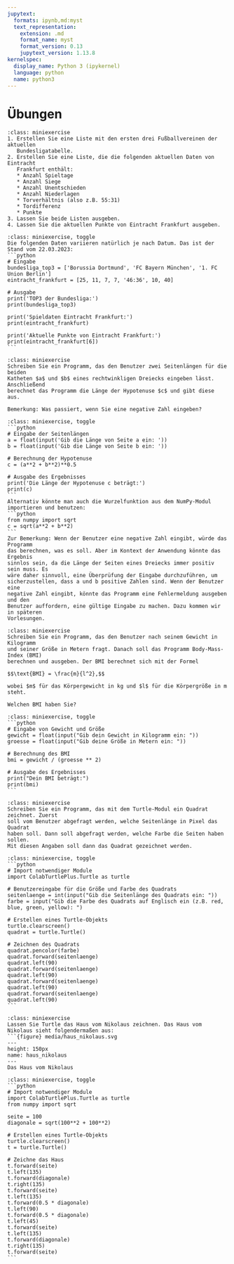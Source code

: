 ```yaml
---
jupytext:
  formats: ipynb,md:myst
  text_representation:
    extension: .md
    format_name: myst
    format_version: 0.13
    jupytext_version: 1.13.8
kernelspec:
  display_name: Python 3 (ipykernel)
  language: python
  name: python3
---
```


# Übungen

```{admonition} Übung 3.1
:class: miniexercise
1. Erstellen Sie eine Liste mit den ersten drei Fußballvereinen der aktuellen
   Bundesligatabelle.
2. Erstellen Sie eine Liste, die die folgenden aktuellen Daten von Eintracht
   Frankfurt enthält:
   * Anzahl Spieltage
   * Anzahl Siege
   * Anzahl Unentschieden
   * Anzahl Niederlagen
   * Torverhältnis (also z.B. 55:31)
   * Tordifferenz 
   * Punkte
3. Lassen Sie beide Listen ausgeben.
4. Lassen Sie die aktuellen Punkte von Eintracht Frankfurt ausgeben.
```

````{admonition} Lösung
:class: miniexercise, toggle
Die folgenden Daten variieren natürlich je nach Datum. Das ist der Stand vom 22.03.2023: 
```python
# Eingabe
bundesliga_top3 = ['Borussia Dortmund', 'FC Bayern München', '1. FC Union Berlin']
eintracht_frankfurt = [25, 11, 7, 7, '46:36', 10, 40]

# Ausgabe
print('TOP3 der Bundesliga:')
print(bundesliga_top3)

print('Spieldaten Eintracht Frankfurt:')
print(eintracht_frankfurt)

print('Aktuelle Punkte von Eintracht Frankfurt:')
print(eintracht_frankfurt[6])
```
````

```{admonition} Übung 3.2
:class: miniexercise
Schreiben Sie ein Programm, das den Benutzer zwei Seitenlängen für die beiden
Katheten $a$ und $b$ eines rechtwinkligen Dreiecks eingeben lässt. Anschließend
berechnet das Programm die Länge der Hypotenuse $c$ und gibt diese aus.

Bemerkung: Was passiert, wenn Sie eine negative Zahl eingeben?
```

````{admonition} Lösung
:class: miniexercise, toggle
```python
# Eingabe der Seitenlängen
a = float(input('Gib die Länge von Seite a ein: '))
b = float(input('Gib die Länge von Seite b ein: '))

# Berechnung der Hypotenuse
c = (a**2 + b**2)**0.5

# Ausgabe des Ergebnisses
print('Die Länge der Hypotenuse c beträgt:')
print(c)
```
Alternativ könnte man auch die Wurzelfunktion aus dem NumPy-Modul importieren und benutzen:
```python
from numpy import sqrt
c = sqrt(a**2 + b**2)
```
Zur Bemerkung: Wenn der Benutzer eine negative Zahl eingibt, würde das Programm
das berechnen, was es soll. Aber im Kontext der Anwendung könnte das Ergebnis
sinnlos sein, da die Länge der Seiten eines Dreiecks immer positiv sein muss. Es
wäre daher sinnvoll, eine Überprüfung der Eingabe durchzuführen, um
sicherzustellen, dass a und b positive Zahlen sind. Wenn der Benutzer eine
negative Zahl eingibt, könnte das Programm eine Fehlermeldung ausgeben und den
Benutzer auffordern, eine gültige Eingabe zu machen. Dazu kommen wir in späteren
Vorlesungen.
````

```{admonition} Übung 3.3
:class: miniexercise
Schreiben Sie ein Programm, das den Benutzer nach seinem Gewicht in Kilogramm
und seiner Größe in Metern fragt. Danach soll das Programm Body-Mass-Index (BMI)
berechnen und ausgeben. Der BMI berechnet sich mit der Formel

$$\text{BMI} = \frac{m}{l^2},$$

wobei $m$ für das Körpergewicht in kg und $l$ für die Körpergröße in m steht.

Welchen BMI haben Sie?
```

````{admonition} Lösung
:class: miniexercise, toggle
```python
# Eingabe von Gewicht und Größe
gewicht = float(input("Gib dein Gewicht in Kilogramm ein: "))
groesse = float(input("Gib deine Größe in Metern ein: "))

# Berechnung des BMI
bmi = gewicht / (groesse ** 2)

# Ausgabe des Ergebnisses
print("Dein BMI beträgt:")
print(bmi)
```
````

```{admonition} Übung 3.4
:class: miniexercise
Schreiben Sie ein Programm, das mit dem Turtle-Modul ein Quadrat zeichnet. Zuerst
soll vom Benutzer abgefragt werden, welche Seitenlänge in Pixel das Quadrat
haben soll. Dann soll abgefragt werden, welche Farbe die Seiten haben sollen.
Mit diesen Angaben soll dann das Quadrat gezeichnet werden.
```

````{admonition} Lösung
:class: miniexercise, toggle
```python
# Import notwendiger Module
import ColabTurtlePlus.Turtle as turtle

# Benutzereingabe für die Größe und Farbe des Quadrats
seitenlaenge = int(input("Gib die Seitenlänge des Quadrats ein: "))
farbe = input("Gib die Farbe des Quadrats auf Englisch ein (z.B. red, blue, green, yellow): ")

# Erstellen eines Turtle-Objekts
turtle.clearscreen()
quadrat = turtle.Turtle()

# Zeichnen des Quadrats
quadrat.pencolor(farbe)
quadrat.forward(seitenlaenge)
quadrat.left(90)
quadrat.forward(seitenlaenge)
quadrat.left(90)
quadrat.forward(seitenlaenge)
quadrat.left(90)
quadrat.forward(seitenlaenge)
quadrat.left(90)
```
````

```{admonition} Übung 3.5
:class: miniexercise
Lassen Sie Turtle das Haus vom Nikolaus zeichnen. Das Haus vom Nikolaus sieht folgendermaßen aus:
```{figure} media/haus_nikolaus.svg
---
height: 150px
name: haus_nikolaus
---
Das Haus vom Nikolaus
```

````{admonition} Lösung
:class: miniexercise, toggle
```python
# Import notwendiger Module
import ColabTurtlePlus.Turtle as turtle
from numpy import sqrt

seite = 100
diagonale = sqrt(100**2 + 100**2)

# Erstellen eines Turtle-Objekts
turtle.clearscreen()
t = turtle.Turtle()

# Zeichne das Haus
t.forward(seite)
t.left(135)
t.forward(diagonale)
t.right(135)
t.forward(seite)
t.left(135)
t.forward(0.5 * diagonale)
t.left(90)
t.forward(0.5 * diagonale)
t.left(45)
t.forward(seite)
t.left(135)
t.forward(diagonale)
t.right(135)
t.forward(seite)
```
````
